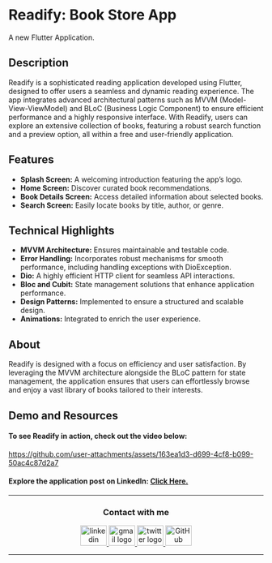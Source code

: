 # Readify: Book Store App
A new Flutter Application.


## Description

Readify is a sophisticated reading application developed using Flutter, designed to offer users a seamless and dynamic reading experience. The app integrates advanced architectural patterns such as MVVM (Model-View-ViewModel) and BLoC (Business Logic Component) to ensure efficient performance and a highly responsive interface. With Readify, users can explore an extensive collection of books, featuring a robust search function and a preview option, all within a free and user-friendly application.


## Features

- **Splash Screen:** A welcoming introduction featuring the app’s logo.
- **Home Screen:** Discover curated book recommendations.
- **Book Details Screen:** Access detailed information about selected books.
- **Search Screen:** Easily locate books by title, author, or genre.


## Technical Highlights

- **MVVM Architecture:** Ensures maintainable and testable code.
- **Error Handling:** Incorporates robust mechanisms for smooth performance, including handling exceptions with DioException.
- **Dio:** A highly efficient HTTP client for seamless API interactions.
- **Bloc and Cubit:** State management solutions that enhance application performance.
- **Design Patterns:** Implemented to ensure a structured and scalable design.
- **Animations:** Integrated to enrich the user experience.


## About

Readify is designed with a focus on efficiency and user satisfaction. By leveraging the MVVM architecture alongside the BLoC pattern for state management, the application ensures that users can effortlessly browse and enjoy a vast library of books tailored to their interests.


## Demo and Resources
#### To see Readify in action, check out the video below:
https://github.com/user-attachments/assets/163ea1d3-d699-4cf8-b099-50ac4c87d2a7


#### Explore the application post on LinkedIn: <a target="_blank" href="************"> Click Here. </a>


-----

<h3 align="center">
    Contact with me
</h3>

<div align="center">
  <a href="https://www.linkedin.com/in/theahmedhany/" target="_blank">
    <img src="https://skillicons.dev/icons?i=linkedin&theme=dark" width="52" height="40" alt="linkedin logo"/>
  </a>
  <a href="mailto:a7medhanyshokry@gmail.com" target="_blank">
    <img src="https://skillicons.dev/icons?i=gmail&theme=light" width="52" height="40" alt="gmail logo"/> 
  </a>
  <a href="https://x.com/theahmedhany" target="_blank">
    <img src="https://skillicons.dev/icons?i=twitter&theme=dark" width="52" height="40" alt="twitter logo"/>
  </a>
  <a href="https://github.com/theahmedhany" target="_blank">
    <img src="https://skillicons.dev/icons?i=github&theme=dark" width="52" height="40" alt="GitHub logo"/>
  </a>
</div>

-----
